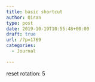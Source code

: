 ```yaml
---
title: basic shortcut
author: Qiran
type: post
date: 2019-10-19T10:55:48+00:00
draft: true
url: /?p=1769
categories:
  - Journal

---
```

reset rotation: 5
